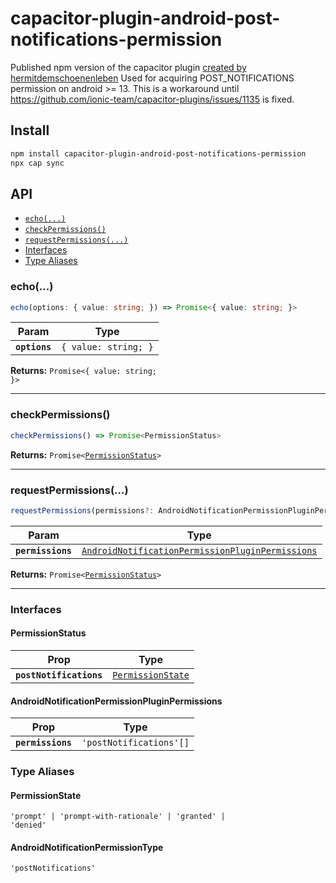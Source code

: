 # capacitor-plugin-android-post-notifications-permission

Published npm version of the capacitor plugin <a href="https://github.com/hermitdemschoenenleben/capacitor-plugin-android-post-notifications-permission">created by hermitdemschoenenleben</a>
Used for acquiring POST_NOTIFICATIONS permission on android >= 13.
This is a workaround until https://github.com/ionic-team/capacitor-plugins/issues/1135 is fixed.

## Install

```bash
npm install capacitor-plugin-android-post-notifications-permission
npx cap sync
```

## API

<docgen-index>

- [`echo(...)`](#echo)
- [`checkPermissions()`](#checkpermissions)
- [`requestPermissions(...)`](#requestpermissions)
- [Interfaces](#interfaces)
- [Type Aliases](#type-aliases)

</docgen-index>

<docgen-api>
<!--Update the source file JSDoc comments and rerun docgen to update the docs below-->

### echo(...)

```typescript
echo(options: { value: string; }) => Promise<{ value: string; }>
```

| Param         | Type                            |
| ------------- | ------------------------------- |
| **`options`** | <code>{ value: string; }</code> |

**Returns:** <code>Promise&lt;{ value: string; }&gt;</code>

---

### checkPermissions()

```typescript
checkPermissions() => Promise<PermissionStatus>
```

**Returns:** <code>Promise&lt;<a href="#permissionstatus">PermissionStatus</a>&gt;</code>

---

### requestPermissions(...)

```typescript
requestPermissions(permissions?: AndroidNotificationPermissionPluginPermissions | undefined) => Promise<PermissionStatus>
```

| Param             | Type                                                                                                                      |
| ----------------- | ------------------------------------------------------------------------------------------------------------------------- |
| **`permissions`** | <code><a href="#androidnotificationpermissionpluginpermissions">AndroidNotificationPermissionPluginPermissions</a></code> |

**Returns:** <code>Promise&lt;<a href="#permissionstatus">PermissionStatus</a>&gt;</code>

---

### Interfaces

#### PermissionStatus

| Prop                    | Type                                                        |
| ----------------------- | ----------------------------------------------------------- |
| **`postNotifications`** | <code><a href="#permissionstate">PermissionState</a></code> |

#### AndroidNotificationPermissionPluginPermissions

| Prop              | Type                               |
| ----------------- | ---------------------------------- |
| **`permissions`** | <code>'postNotifications'[]</code> |

### Type Aliases

#### PermissionState

<code>'prompt' | 'prompt-with-rationale' | 'granted' | 'denied'</code>

#### AndroidNotificationPermissionType

<code>'postNotifications'</code>

</docgen-api>
